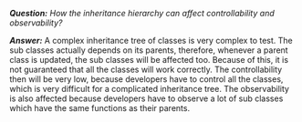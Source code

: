 *__Question:__ How the inheritance hierarchy can affect
controllability and observability?*

*__Answer:__*
A complex inheritance tree of classes is very complex to test.
The sub classes actually depends on its parents, therefore, whenever a parent class is updated, the sub classes will be affected too. Because of this, it is not guaranteed that all the classes will work correctly. 
The controllability then will be very low, because developers have to control all the classes, which is very difficult for a complicated inheritance tree. The observability is also affected because developers have to observe a lot of sub classes which have the same functions as their parents.